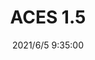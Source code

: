 ﻿---
layout: post 
title: ACES 1.5
tags: ACES
categories: wire-harness
overview: 
series: 
part_number: 0532-1
thumb_img: 
small_img: static/202106/532-20210605.jpg
date: 2021/6/5 9:35:00
---



